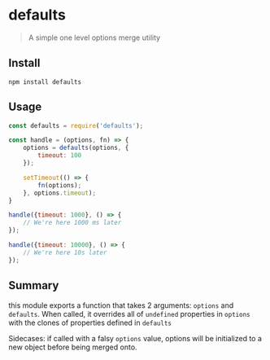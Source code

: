 # defaults

> A simple one level options merge utility

## Install

```
npm install defaults
```

## Usage

```js
const defaults = require('defaults');

const handle = (options, fn) => {
	options = defaults(options, {
		timeout: 100
	});

	setTimeout(() => {
		fn(options);
	}, options.timeout);
}

handle({timeout: 1000}, () => {
	// We're here 1000 ms later
});

handle({timeout: 10000}, () => {
	// We're here 10s later
});
```

## Summary

this module exports a function that takes 2 arguments: `options` and `defaults`. When called, it overrides all of `undefined` properties in `options` with the clones of properties defined in `defaults`

Sidecases: if called with a falsy `options` value, options will be initialized to a new object before being merged onto.
